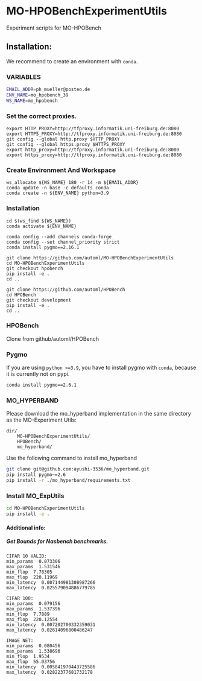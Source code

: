 # MO-HPOBenchExperimentUtils
Experiment scripts for MO-HPOBench


## Installation:

We recommend to create an environment with `conda`.

### VARIABLES
```bash 
EMAIL_ADDR=ph_mueller@posteo.de
ENV_NAME=mo_hpobench_39
WS_NAME=mo_hpobench
```

### Set the correct proxies. 
```
export HTTP_PROXY=http://tfproxy.informatik.uni-freiburg.de:8080
export HTTPS_PROXY=http://tfproxy.informatik.uni-freiburg.de:8080
git config --global http.proxy $HTTP_PROXY
git config --global https.proxy $HTTPS_PROXY
export http_proxy=http://tfproxy.informatik.uni-freiburg.de:8080
export https_proxy=http://tfproxy.informatik.uni-freiburg.de:8080
```

### Create Environment And Workspace
```
ws_allocate ${WS_NAME} 180 -r 14 -m ${EMAIL_ADDR}
conda update -n base -c defaults conda
conda create -n ${ENV_NAME} python=3.9
```

### Installation
```
cd $(ws_find ${WS_NAME})
conda activate ${ENV_NAME}

conda config --add channels conda-forge
conda config --set channel_priority strict
conda install pygmo==2.16.1

git clone https://github.com/automl/MO-HPOBenchExperimentUtils
cd MO-HPOBenchExperimentUtils
git checkout hpobench
pip install -e .
cd .. 

git clone https://github.com/automl/HPOBench
cd HPOBench
git checkout development
pip install -e .
cd ..
```


### HPOBench
Clone from github/automl/HPOBench

### Pygmo
If you are using `python >=3.9`, you have to install pygmo with `conda`, because it is currently not on pypi. 
```bash 
conda install pygmo==2.6.1
```

### MO_HYPERBAND

Please download the mo_hyperband implementation in the same 
directory as the MO-Experiment Utils: 
```text
dir/
    MO-HPOBenchExperimentUtils/
    HPOBench/
    mo_hyperband/
```

Use the following command to install mo_hyperband
``` bash
git clone git@github.com:ayushi-3536/mo_hyperband.git
pip install pygmo~=2.6
pip install -r ./mo_hyperband/requirements.txt
```

### Install MO_ExpUtils
```bash 
cd MO-HPOBenchExperimentUtils
pip install -e .
```

#### Additional info:

##### Get Bounds for Nasbench benchmarks. 
```text 
CIFAR 10 VALID:
min_params  0.073306
max_params  1.531546
min_flop  7.78305
max_flop  220.11969
min_latency  0.007144981308987266
max_latency  0.025579094886779785

CIFAR 100:
min_params  0.079156
max_params  1.537396
min_flop  7.7889
max_flop  220.12554
min_latency  0.007202700332359031
max_latency  0.02614096800486247

IMAGE NET:
min_params  0.080456
max_params  1.538696
min_flop  1.9534
max_flop  55.03756
min_latency  0.005841970443725586
max_latency  0.02822377681732178
```